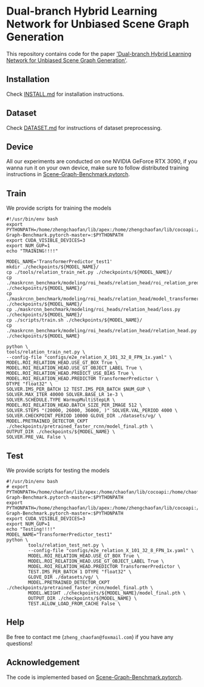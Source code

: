 # Dual-branch Hybrid Learning Network for Unbiased Scene Graph Generation
This repository contains code for the paper ['Dual-branch Hybrid Learning Network for Unbiased Scene Graph Generation'](https://arxiv.org/abs/2207.07913).

## Installation
Check [INSTALL.md](./INSTALL.md) for installation instructions.
## Dataset
Check [DATASET.md](./DATASET.md) for instructions of dataset preprocessing.

## Device
All our experiments are conducted on one NVIDIA GeForce RTX 3090, if you wanna run it on your own device, make sure to follow distributed training instructions in [Scene-Graph-Benchmark.pytorch](https://github.com/KaihuaTang/Scene-Graph-Benchmark.pytorch).
## Train
We provide scripts for training the models
```
#!/usr/bin/env bash
export PYTHONPATH=/home/zhengchaofan/lib/apex:/home/zhengchaofan/lib/cocoapi:/home/zhengchaofan/code/Scene-Graph-Benchmark.pytorch-master=:$PYTHONPATH
export CUDA_VISIBLE_DEVICES=3
export NUM_GUP=1
echo "TRAINING!!!!"

MODEL_NAME='TransformerPredictor_test1'
mkdir ./checkpoints/${MODEL_NAME}/
cp ./tools/relation_train_net.py ./checkpoints/${MODEL_NAME}/
cp ./maskrcnn_benchmark/modeling/roi_heads/relation_head/roi_relation_predictors.py ./checkpoints/${MODEL_NAME}/
cp ./maskrcnn_benchmark/modeling/roi_heads/relation_head/model_transformer.py ./checkpoints/${MODEL_NAME}/
cp ./maskrcnn_benchmark/modeling/roi_heads/relation_head/loss.py ./checkpoints/${MODEL_NAME}/
cp ./scripts/train.sh ./checkpoints/${MODEL_NAME}/
cp ./maskrcnn_benchmark/modeling/roi_heads/relation_head/relation_head.py ./checkpoints/${MODEL_NAME}

python \
tools/relation_train_net.py \
--config-file "configs/e2e_relation_X_101_32_8_FPN_1x.yaml" \
MODEL.ROI_RELATION_HEAD.USE_GT_BOX True \
MODEL.ROI_RELATION_HEAD.USE_GT_OBJECT_LABEL True \
MODEL.ROI_RELATION_HEAD.PREDICT_USE_BIAS True \
MODEL.ROI_RELATION_HEAD.PREDICTOR TransformerPredictor \
DTYPE "float32" \
SOLVER.IMS_PER_BATCH 12 TEST.IMS_PER_BATCH $NUM_GUP \
SOLVER.MAX_ITER 40000 SOLVER.BASE_LR 1e-3 \
SOLVER.SCHEDULE.TYPE WarmupMultiStepLR \
MODEL.ROI_RELATION_HEAD.BATCH_SIZE_PER_IMAGE 512 \
SOLVER.STEPS "(20000, 26000, 36000, )" SOLVER.VAL_PERIOD 4000 \
SOLVER.CHECKPOINT_PERIOD 10000 GLOVE_DIR ./datasets/vg/ \
MODEL.PRETRAINED_DETECTOR_CKPT ./checkpoints/pretrained_faster_rcnn/model_final.pth \
OUTPUT_DIR ./checkpoints/${MODEL_NAME} \
SOLVER.PRE_VAL False \
```

## Test
We provide scripts for testing the models
```
#!/usr/bin/env bash
# export PYTHONPATH=/home/chaofan/lib/apex:/home/chaofan/lib/cocoapi:/home/chaofan/myCode/Scene-Graph-Benchmark.pytorch-master=:$PYTHONPATH
export PYTHONPATH=/home/zhengchaofan/lib/apex:/home/zhengchaofan/lib/cocoapi:/home/zhengchaofan/code/Scene-Graph-Benchmark.pytorch-master=:$PYTHONPATH
export CUDA_VISIBLE_DEVICES=3
export NUM_GUP=1
echo "Testing!!!!"
MODEL_NAME="TransformerPredictor_test1"
python \
        tools/relation_test_net.py \
        --config-file "configs/e2e_relation_X_101_32_8_FPN_1x.yaml" \
        MODEL.ROI_RELATION_HEAD.USE_GT_BOX True \
        MODEL.ROI_RELATION_HEAD.USE_GT_OBJECT_LABEL True \
        MODEL.ROI_RELATION_HEAD.PREDICTOR TransformerPredictor \
        TEST.IMS_PER_BATCH 1 DTYPE "float32" \
        GLOVE_DIR ./datasets/vg/ \
        MODEL.PRETRAINED_DETECTOR_CKPT ./checkpoints/pretrained_faster_rcnn/model_final.pth \
        MODEL.WEIGHT ./checkpoints/${MODEL_NAME}/model_final.pth \
        OUTPUT_DIR ./checkpoints/${MODEL_NAME} \
        TEST.ALLOW_LOAD_FROM_CACHE False \
```

## Help
Be free to contact me (`zheng_chaofan@foxmail.com`) if you have any questions!

## Acknowledgement
The code is implemented based on [Scene-Graph-Benchmark.pytorch](https://github.com/KaihuaTang/Scene-Graph-Benchmark.pytorch).
